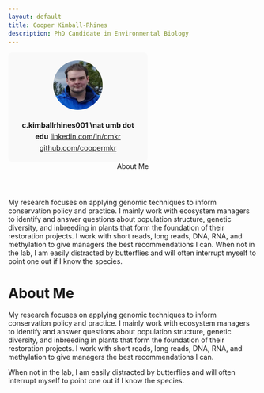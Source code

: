 ```yaml
---
layout: default
title: Cooper Kimball-Rhines
description: PhD Candidate in Environmental Biology
---
```


<style>
.container {
  display: flex;
  flex-wrap: wrap;
}
.sidebar {
  flex: 1 1 200px;
  max-width: 250px;
  margin-right: 2rem;
  padding: 1rem;
  background-color: #f9f9f9;
  border-radius: 8px;
  text-align: center;
}
.sidebar img {
  width: 100px;
  height: 100px;
  border-radius: 50%;
  object-fit: cover;
}
.sidebar .contact-info {
  margin-top: 1rem;
  font-size: 0.9rem;
  line-height: 1.6;
}
.main-content {
  flex: 3 1 600px;
}
</style>

<div class="container">
  <div class="sidebar">
    <img src="Headshot.png"/>
    <div class="contact-info">
      <strong>c.kimballrhines001 \nat umb dot edu</strong>
      <a href="https://linkedin.com/in/cmkr" target="_blank">linkedin.com/in/cmkr</a>
      <a href="https://github.com/coopermkr" target="_blank">github.com/coopermkr</a>
    </div> 
  </div>

  <div class="main-content">
    <header>About Me</header>
    My research focuses on applying genomic techniques to inform conservation policy and practice. I mainly work with ecosystem managers to identify and answer questions about population structure, genetic diversity, and inbreeding in plants that form the foundation of their restoration projects. I work with short reads, long reads, DNA, RNA, and methylation to give managers the best recommendations I can. When not in the lab, I am easily distracted by butterflies and will often interrupt myself to point one out if I know the species.
  </div>
</div>

# About Me

My research focuses on applying genomic techniques to inform conservation policy and practice. 
I mainly work with ecosystem managers to identify and answer questions about population structure, 
genetic diversity, and inbreeding in plants that form the foundation of their restoration projects. 
I work with short reads, long reads, DNA, RNA, and methylation to give managers the best recommendations I can. 

When not in the lab, I am easily distracted by butterflies and will often interrupt myself to point one out if I know the species.
